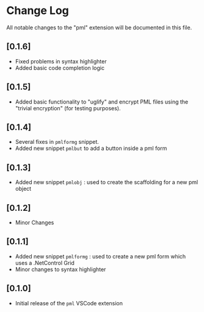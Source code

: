 # Change Log

All notable changes to the "pml" extension will be documented in this file.

## [0.1.6]

- Fixed problems in syntax highlighter
- Added basic code completion logic

## [0.1.5]

- Added basic functionality to "uglify" and encrypt PML files using the "trivial encryption" (for testing purposes).

## [0.1.4]

- Several fixes in `pmlformg` snippet.
- Added new snippet `pmlbut` to add a button inside a pml form

## [0.1.3]

- Added new snippet `pmlobj` : used to create the scaffolding for a new pml object

## [0.1.2]

- Minor Changes

## [0.1.1]

- Added new snippet `pmlformg` : used to create a new pml form which uses a .NetControl Grid
- Minor changes to syntax highlighter

## [0.1.0]

- Initial release of the `pml` VSCode extension
